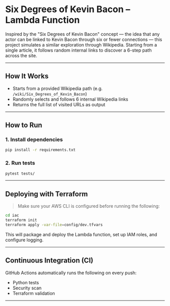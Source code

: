 # Six Degrees of Kevin Bacon – Lambda Function

Inspired by the "Six Degrees of Kevin Bacon" concept — the idea that any actor can be linked to Kevin Bacon through six or fewer connections — this project simulates a similar exploration through Wikipedia. Starting from a single article, it follows random internal links to discover a 6-step path across the site.

---

## How It Works

- Starts from a provided Wikipedia path (e.g. `/wiki/Six_Degrees_of_Kevin_Bacon`)
- Randomly selects and follows 6 internal Wikipedia links
- Returns the full list of visited URLs as output

---

## How to Run

### 1. Install dependencies

```bash
pip install -r requirements.txt
```

### 2. Run tests

```bash
pytest tests/
```

---

## Deploying with Terraform

> Make sure your AWS CLI is configured before running the following:

```bash
cd iac
terraform init
terraform apply -var-file=config/dev.tfvars
```

This will package and deploy the Lambda function, set up IAM roles, and configure logging.

---

## Continuous Integration (CI)

GitHub Actions automatically runs the following on every push:
- Python tests
- Security scan 
- Terraform validation

---

